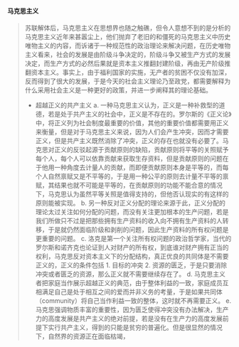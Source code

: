 #### 马克思主义
> 苏联解体后，马克思主义在思想界也随之触礁，但令人意想不到的是分析的马克思主义近年来甚嚣尘上，他们抛弃了老旧的和僵死的马克思主义中历史唯物主义的内容，而诉诸于一种规范性的政治理论来解决问题，在历史唯物主义看来，社会的发展是由阶级斗争决定的，阶级斗争又被生产方式的发展决定，而生产方式的必然后果就是资本主义推翻封建阶级，再由无产阶级推翻资本主义。事实上，由于福利国家的实施，无产者的贫困不仅没有加深，反而得到了很大的发展，于是今天的社会主义理论乃至政党，都需要解释为什么采用社会主义是一种更好的政策，并进一步阐释其的理论基础。
> * 超越正义的共产主义
> a. 一种马克思主义认为，正义是一种补救型的道德，若是处于共产主义的社会中，正义是不存在的。罗尔斯的《正义论》中，将正义列为社会制度最重要的价值，其他的重要价值都需要用正义来衡量，但是对于马克思主义来说，因为人们会产生冲突，因而才需要正义，但是共产主义既然消除了冲突，正义的存在也就没有必要了。马克思对正义的反驳起源于贡献原则的缺陷，贡献原则将平等的关照赋予每个人，每个人可以依靠贡献来获取生存资料，但是贡献原则的问题在于他用一种角度去计量人的贡献，而即便贡献原则本身是平等的，而每个人自然禀赋又是不平等的，于是用一种公平的原则去计量不平等的禀赋，其结果也就不可能是平等的，在贡献原则的功能不能合意的情况下，马克思认为虽然平等关照是值得支持的，但他否认现实的有这样的原则能被实现。
> b. 另一种反对正义分配的理论来源于此，正义分配的理论太过关注如何分配的问题，而没有关注更加根本的生产问题，若是我们所做只不过是把那些拥有生产资料的收入向不拥有生产资料的人转移，于是就仍然面临阶级和剥削的问题，因此生产资料的所有权问题是更重要的问题。
> c. 洛克是第一个关注所有权问题的政治哲学家，当代的罗尔斯和诺齐克也论证到人对财产的所有权，到底谁对财产拥有正当的权利，马克思反对资本主义下的分配结构，真正优良的共同体是不需要正义的，正义的条件包括 1. 目标的冲突 2. 资源的匮乏，于是只要消除冲突或者匮乏的资源，那么正义就不需要继续存在了。
> d. 马克思主义者把家庭当作展示超越正义的典范，由于整体利益的一致，家庭成员互相满足自己是处于相互之间的爱而并非义务的考量，于是如果共同体（community）将自己当作利益一致的整体，这时就不再需要正义。
> e. 马克思强调物质丰富的重要性，因为匮乏使得冲突没有办法解决，生产力的高度发展是共产主义的绝对前提，若是没有在生产力的高度发展前提下实行共产主义，得到的只能是贫穷的普遍化。但是很显然的情况下，自然界的资源正在面临枯竭，